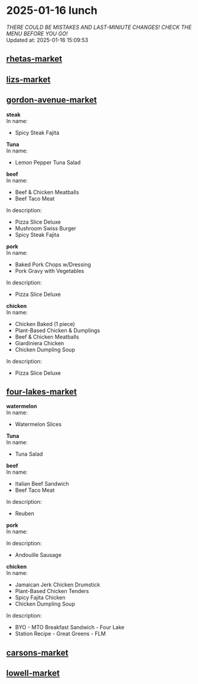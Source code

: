 # 2025-01-16 lunch  
*THERE COULD BE MISTAKES AND LAST-MINIUTE CHANGES! CHECK THE MENU BEFORE YOU GO!*  
Updated at: 2025-01-16 15:09:53  
## [rhetas-market](https://wisc-housingdining.nutrislice.com/menu/rhetas-market/lunch/2025-01-16)  
## [lizs-market](https://wisc-housingdining.nutrislice.com/menu/lizs-market/lunch/2025-01-16)  
## [gordon-avenue-market](https://wisc-housingdining.nutrislice.com/menu/gordon-avenue-market/lunch/2025-01-16)  
**steak**  
In name:   
 - Spicy Steak Fajita  
  
**Tuna**  
In name:   
 - Lemon Pepper Tuna Salad  
  
**beef**  
In name:   
 - Beef & Chicken Meatballs  
 - Beef Taco Meat  
  
In description:   
 - Pizza Slice Deluxe  
 - Mushroom Swiss Burger  
 - Spicy Steak Fajita  
  
**pork**  
In name:   
 - Baked Pork Chops w/Dressing  
 - Pork Gravy with Vegetables  
  
In description:   
 - Pizza Slice Deluxe  
  
**chicken**  
In name:   
 - Chicken Baked  (1 piece)  
 - Plant-Based Chicken & Dumplings  
 - Beef & Chicken Meatballs  
 - Giardiniera Chicken  
 - Chicken Dumpling Soup  
  
In description:   
 - Pizza Slice Deluxe  
  
## [four-lakes-market](https://wisc-housingdining.nutrislice.com/menu/four-lakes-market/lunch/2025-01-16)  
**watermelon**  
In name:   
 - Watermelon Slices  
  
**Tuna**  
In name:   
 - Tuna Salad  
  
**beef**  
In name:   
 - Italian Beef Sandwich  
 - Beef Taco Meat  
  
In description:   
 - Reuben  
  
**pork**  
In name:   
  
In description:   
 - Andouille Sausage  
  
**chicken**  
In name:   
 - Jamaican Jerk Chicken Drumstick  
 - Plant-Based Chicken Tenders  
 - Spicy Fajita Chicken  
 - Chicken Dumpling Soup  
  
In description:   
 - BYO - MTO Breakfast Sandwich - Four Lake  
 - Station Recipe - Great Greens - FLM  
  
## [carsons-market](https://wisc-housingdining.nutrislice.com/menu/carsons-market/lunch/2025-01-16)  
## [lowell-market](https://wisc-housingdining.nutrislice.com/menu/lowell-market/lunch/2025-01-16)  
  
